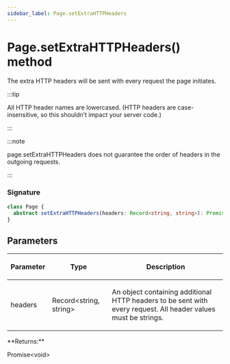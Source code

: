 ```yaml
---
sidebar_label: Page.setExtraHTTPHeaders
---
```


# Page.setExtraHTTPHeaders() method

The extra HTTP headers will be sent with every request the page initiates.

:::tip

All HTTP header names are lowercased. (HTTP headers are case-insensitive, so this shouldn’t impact your server code.)

:::

:::note

page.setExtraHTTPHeaders does not guarantee the order of headers in the outgoing requests.

:::

### Signature

```typescript
class Page {
  abstract setExtraHTTPHeaders(headers: Record<string, string>): Promise<void>;
}
```

## Parameters

<table><thead><tr><th>

Parameter

</th><th>

Type

</th><th>

Description

</th></tr></thead>
<tbody><tr><td>

headers

</td><td>

Record&lt;string, string&gt;

</td><td>

An object containing additional HTTP headers to be sent with every request. All header values must be strings.

</td></tr>
</tbody></table>
**Returns:**

Promise&lt;void&gt;
